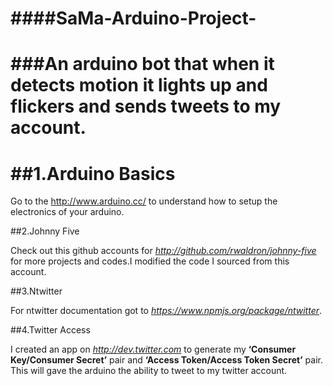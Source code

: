####SaMa-Arduino-Project-
=====================

 ###An arduino bot that when it detects motion it lights up and flickers and sends tweets to my account.
 =======================
 ##1.Arduino Basics
 ===================
 Go to the http://www.arduino.cc/ to understand how to setup the electronics of your arduino.
 
 ##2.Johnny Five
 
 Check out this github accounts for *http://github.com/rwaldron/johnny-five* for more projects and codes.I modified the code I sourced from this account.
 
 ##3.Ntwitter
 
 For ntwitter documentation got to *https://www.npmjs.org/package/ntwitter*.
 
 ##4.Twitter Access
 
 I created an app on *http://dev.twitter.com* to generate my **‘Consumer Key/Consumer Secret’** pair and **‘Access Token/Access Token Secret’** pair. This will gave the arduino the ability to tweet to my twitter account. 

